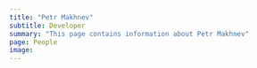 ```yaml
---
title: "Petr Makhnev"
subtitle: Developer
summary: "This page contains information about Petr Makhnev"
page: People
image:
---
```

